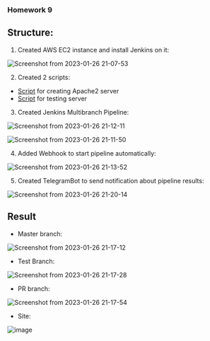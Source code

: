 ### Homework 9 

## Structure:

1. Created AWS EC2 instance and install Jenkins on it:

![Screenshot from 2023-01-26 21-07-53](https://user-images.githubusercontent.com/61023601/214927180-e627440d-3434-4292-9ac1-1007974f3506.png)

2. Created 2 scripts:
- [Script](https://github.com/serhiy-v/GLDevOpsBasecamp/blob/master/homework9/install-script.sh) for creating Apache2 server
- [Script](https://github.com/serhiy-v/GLDevOpsBasecamp/blob/master/homework9/test-script.sh) for testing server

3. Created Jenkins Multibranch Pipeline:

![Screenshot from 2023-01-26 21-12-11](https://user-images.githubusercontent.com/61023601/214927949-422b360b-afbc-4e2d-b0eb-9509cf7593e6.png)

![Screenshot from 2023-01-26 21-11-50](https://user-images.githubusercontent.com/61023601/214927984-47d9ffc3-efff-4107-9951-d72baf299859.png)

4. Added Webhook to start pipeline automatically:

![Screenshot from 2023-01-26 21-13-52](https://user-images.githubusercontent.com/61023601/214928299-72ff9209-9a7f-4e92-96d7-d3274dd2b3fe.png)

5. Created TelegramBot to send notification about pipeline results:

![Screenshot from 2023-01-26 21-20-14](https://user-images.githubusercontent.com/61023601/214929655-ae057f02-117f-4bec-acf3-a1fa7650ff8e.png)

## Result

- Master branch:

![Screenshot from 2023-01-26 21-17-12](https://user-images.githubusercontent.com/61023601/214929127-530e1078-8779-4e09-baa1-4a062bb068f1.png)

- Test Branch:

![Screenshot from 2023-01-26 21-17-28](https://user-images.githubusercontent.com/61023601/214929181-4c6c2b6c-b231-4dbe-8a25-9c758598b1cf.png)

- PR branch:

![Screenshot from 2023-01-26 21-17-54](https://user-images.githubusercontent.com/61023601/214929237-641d0b3a-ce1d-42a8-ae2a-5426d5c837bb.png)

- Site: 

![image](https://user-images.githubusercontent.com/61023601/214929393-9e487197-2c91-461c-9c48-65b939c8a664.png)
